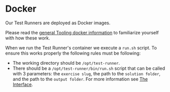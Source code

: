 # Docker

Our Test Runners are deployed as Docker images.

Please read the [general Tooling docker information](/docs/building/tooling/docker) to familiarize yourself with how these work.

When we run the Test Runner's container we execute a `run.sh` script.
To ensure this works properly the following rules must be following:

- The working directory should be `/opt/test-runner`.
- There should be a `/opt/test-runner/bin/run.sh` script that can be called with 3 parameters:
  the `exercise slug`, the path to the `solution folder`, and the path to the `output folder`.
  For more information see [The Interface](/docs/building/tooling/test-runners/interface).
